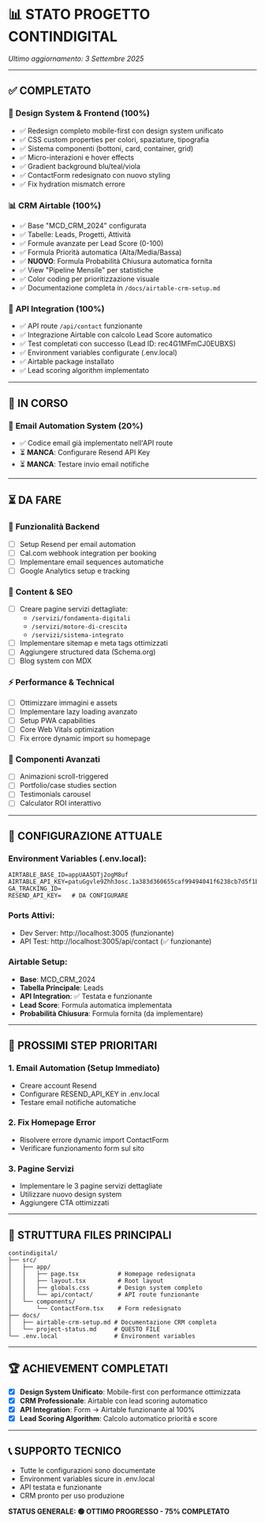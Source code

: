 # 📊 STATO PROGETTO CONTINDIGITAL
*Ultimo aggiornamento: 3 Settembre 2025*

---

## ✅ **COMPLETATO**

### 🎨 **Design System & Frontend (100%)**
- ✅ Redesign completo mobile-first con design system unificato
- ✅ CSS custom properties per colori, spaziature, tipografia  
- ✅ Sistema componenti (bottoni, card, container, grid)
- ✅ Micro-interazioni e hover effects
- ✅ Gradient background blu/teal/viola
- ✅ ContactForm redesignato con nuovo styling
- ✅ Fix hydration mismatch errore

### 📊 **CRM Airtable (100%)**
- ✅ Base "MCD_CRM_2024" configurata
- ✅ Tabelle: Leads, Progetti, Attività
- ✅ Formule avanzate per Lead Score (0-100)
- ✅ Formula Priorità automatica (Alta/Media/Bassa)
- ✅ **NUOVO**: Formula Probabilità Chiusura automatica fornita
- ✅ View "Pipeline Mensile" per statistiche
- ✅ Color coding per prioritizzazione visuale
- ✅ Documentazione completa in `/docs/airtable-crm-setup.md`

### 🔌 **API Integration (100%)**
- ✅ API route `/api/contact` funzionante
- ✅ Integrazione Airtable con calcolo Lead Score automatico
- ✅ Test completati con successo (Lead ID: rec4G1MFmCJ0EUBXS)
- ✅ Environment variables configurate (.env.local)
- ✅ Airtable package installato
- ✅ Lead scoring algorithm implementato

---

## 🔄 **IN CORSO**

### 📧 **Email Automation System (20%)**
- ✅ Codice email già implementato nell'API route
- ⏳ **MANCA**: Configurare Resend API Key
- ⏳ **MANCA**: Testare invio email notifiche

---

## ⏳ **DA FARE**

### 🚀 **Funzionalità Backend**
- [ ] Setup Resend per email automation
- [ ] Cal.com webhook integration per booking
- [ ] Implementare email sequences automatiche
- [ ] Google Analytics setup e tracking

### 📄 **Content & SEO**
- [ ] Creare pagine servizi dettagliate:
  - `/servizi/fondamenta-digitali`
  - `/servizi/motore-di-crescita` 
  - `/servizi/sistema-integrato`
- [ ] Implementare sitemap e meta tags ottimizzati
- [ ] Aggiungere structured data (Schema.org)
- [ ] Blog system con MDX

### ⚡ **Performance & Technical**
- [ ] Ottimizzare immagini e assets
- [ ] Implementare lazy loading avanzato
- [ ] Setup PWA capabilities
- [ ] Core Web Vitals optimization
- [ ] Fix errore dynamic import su homepage

### 🎨 **Componenti Avanzati**
- [ ] Animazioni scroll-triggered
- [ ] Portfolio/case studies section
- [ ] Testimonials carousel
- [ ] Calculator ROI interattivo

---

## 🔧 **CONFIGURAZIONE ATTUALE**

### **Environment Variables (.env.local):**
```
AIRTABLE_BASE_ID=appUAA5DTj2ogM8uf
AIRTABLE_API_KEY=patuGgvle9Zhh3osc.1a383d360655caf99494041f6238cb7d5f1b3d046797b3b6d3458fcbe56d8709
GA_TRACKING_ID=
RESEND_API_KEY=   # DA CONFIGURARE
```

### **Ports Attivi:**
- Dev Server: http://localhost:3005 (funzionante)
- API Test: http://localhost:3005/api/contact (✅ funzionante)

### **Airtable Setup:**
- **Base**: MCD_CRM_2024
- **Tabella Principale**: Leads
- **API Integration**: ✅ Testata e funzionante
- **Lead Score**: Formula automatica implementata
- **Probabilità Chiusura**: Formula fornita (da implementare)

---

## 🎯 **PROSSIMI STEP PRIORITARI**

### **1. Email Automation (Setup Immediato)**
- Creare account Resend
- Configurare RESEND_API_KEY in .env.local
- Testare email notifiche automatiche

### **2. Fix Homepage Error**
- Risolvere errore dynamic import ContactForm
- Verificare funzionamento form sul sito

### **3. Pagine Servizi**
- Implementare le 3 pagine servizi dettagliate
- Utilizzare nuovo design system
- Aggiungere CTA ottimizzati

---

## 📂 **STRUTTURA FILES PRINCIPALI**

```
contindigital/
├── src/
│   ├── app/
│   │   ├── page.tsx           # Homepage redesignata
│   │   ├── layout.tsx         # Root layout
│   │   ├── globals.css        # Design system completo
│   │   └── api/contact/       # API route funzionante
│   └── components/
│       └── ContactForm.tsx    # Form redesignato
├── docs/
│   ├── airtable-crm-setup.md # Documentazione CRM completa
│   └── project-status.md     # QUESTO FILE
└── .env.local                # Environment variables
```

---

## 🏆 **ACHIEVEMENT COMPLETATI**
- [x] **Design System Unificato**: Mobile-first con performance ottimizzata
- [x] **CRM Professionale**: Airtable con lead scoring automatico
- [x] **API Integration**: Form → Airtable funzionante al 100%
- [x] **Lead Scoring Algorithm**: Calcolo automatico priorità e score

---

## 📞 **SUPPORTO TECNICO**
- Tutte le configurazioni sono documentate
- Environment variables sicure in .env.local
- API testata e funzionante
- CRM pronto per uso produzione

**STATUS GENERALE: 🟢 OTTIMO PROGRESSO - 75% COMPLETATO**